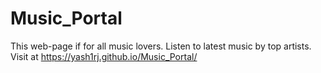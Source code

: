 # Music_Portal
This web-page if for all music lovers. Listen to latest music by top artists. Visit at https://yash1rj.github.io/Music_Portal/
